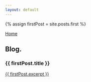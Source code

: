 ```yaml
---
layout: default
---
```

{% assign firstPost = site.posts.first %}

[Home](index.html)

## Blog.

### {{ firstPost.title }}
<p><a href="{{ firstPost.url }}">{{ firstPost.excerpt }}</a></p>